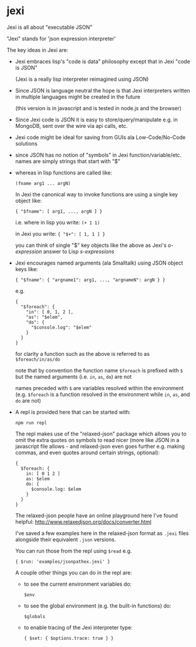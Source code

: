 # jexi
Jexi is all about "executable JSON"

"Jexi" stands for 'json expression interpreter'

The key ideas in Jexi are:

* Jexi embraces lisp's "code is data" philosophy except that in Jexi "code is JSON"

  (Jexi is a really lisp interpreter reimagined using JSON)

* Since JSON is language neutral the hope is that Jexi interpreters written in multiple languages might be created in the future

  (this version is in javascript and is tested in node.js and the browser)

* Since Jexi code is JSON it is easy to store/query/manipulate e.g. in MongoDB, sent over the wire via api calls, etc.

* Jexi code might be ideal for saving from GUIs ala Low-Code/No-Code solutions

* since JSON has no notion of "symbols" in Jexi function/variable/etc. names are simply strings that start with "$"

* whereas in lisp functions are called like:

   `(fname arg1 ... argN)`

  In Jexi the canonical way to invoke functions are using a single key object like:
  
    `{ "$fname": [ arg1, ..., argN ] }`

  i.e. where in lisp you write: `(+ 1 1)`

  in Jexi you write: `{ "$+": [ 1, 1 ] }`

  you can think of single "$" key objects like the above as Jexi's *o-expression* answer to Lisp *s-expressions*  

* Jexi encourages named arguments (ala Smalltalk) using JSON object keys like:

  `{ "$fname": { "argname1": arg1, ..., "argnameN": argN } }`

  e.g. 
  
  ```
  {
    "$foreach": {
      "in": [ 0, 1, 2 ],
      "as": "$elem",
      "do": {
        "$console.log": "$elem"
      }
    }
  }
  ```

  for clarity a function such as the above is referred to as `$foreach/in/as/do`

  note that by convention the function name `$foreach` is prefixed with `$` but the named arguments (i.e. `in`, `as`, `do`) are not

  names preceded with `$` are variables resolved within the environment (e.g. `$foreach` is a function resolved in the environment while `in`, `as`, and `do` are not)

* A repl is provided here that can be started with:

  `npm run repl`

  The repl makes use of the "relaxed-json" package which allows you to omit the extra quotes on symbols to read nicer (more like JSON in a javascript file allows - and relaxed-json even goes further e.g. making commas, and even quotes around certain strings, optional):

  ```
  {
    $foreach: {
      in: [ 0 1 2 ]
      as: $elem
      do: {
        $console.log: $elem
      }
    }
  }
  ```

  The relaxed-json people have an online playground here I've found helpful:
  http://www.relaxedjson.org/docs/converter.html

  I've saved a few examples here in the relaxed-json format as `.jexi` files alongside their equivalent `.json` versions.

  You can run those from the repl using `$read` e.g.

  `{ $run: 'examples/jsonpathex.jexi' }`

  A couple other things you can do in the repl are:

  - to see the current environment variables do:

    `$env`

  - to see the global environment (e.g. the built-in functions) do:

    `$globals`

  - to enable tracing of the Jexi interpreter type:

    `{ $set: { $options.trace: true } }`

